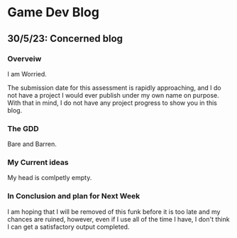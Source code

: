 # Game Dev Blog 

## 30/5/23: Concerned blog

### Overveiw

I am Worried.

The submission date for this assessment is rapidly approaching, and I do not have a project I would ever publish under my own name on purpose. With that in mind, I do not have any project progress to show you in this blog.

### The GDD

Bare and Barren.

### My Current ideas

My head is comlpetly empty.

### In Conclusion and plan for Next Week

I am hoping that I will be removed of this funk before it is too late and my chances are ruined, however, even if I use all of the time I have, I don't think I can get a satisfactory output completed.
